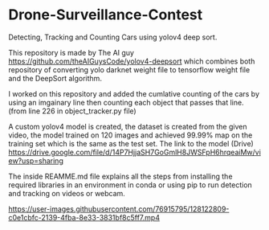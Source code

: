 # Drone-Surveillance-Contest
Detecting, Tracking and Counting Cars using yolov4 deep sort. 


This repository is made by The AI guy https://github.com/theAIGuysCode/yolov4-deepsort which combines both repository of converting yolo darknet weight file to tensorflow weight file and the DeepSort algorithm.

I worked on this repository and added the cumlative counting of the cars by using an imgainary line then counting each object that passes that line. (from line 226 in object_tracker.py file)

A custom yolov4 model is created, the dataset is created from the given video, the model trained on 120 images and achieved 99.99% map on the training set which is the same as the test set. The link to the model (Drive) https://drive.google.com/file/d/14P7HjjaSH7GoGmlH8JWSFpH6hrqeaiMw/view?usp=sharing

The inside REAMME.md file explains all the steps from installing the required libraries in an environment in conda or using pip to run detection and tracking on videos or webcam. 


https://user-images.githubusercontent.com/76915795/128122809-c0e1cbfc-2139-4fba-8e33-3831bf8c5ff7.mp4

